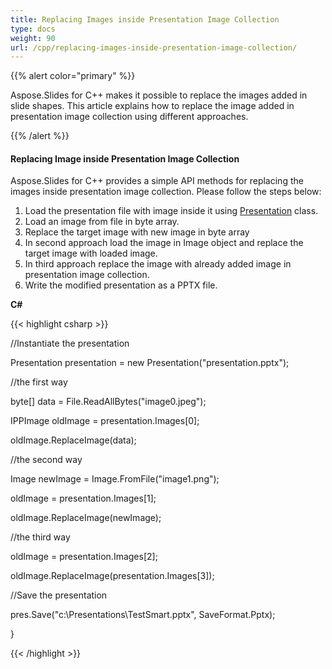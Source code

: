 ```yaml
---
title: Replacing Images inside Presentation Image Collection
type: docs
weight: 90
url: /cpp/replacing-images-inside-presentation-image-collection/
---
```


{{% alert color="primary" %}} 

Aspose.Slides for C++ makes it possible to replace the images added in slide shapes. This article explains how to replace the image added in presentation image collection using different approaches.

{{% /alert %}} 
#### **Replacing Image inside Presentation Image Collection**
Aspose.Slides for C++ provides a simple API methods for replacing the images inside presentation image collection. Please follow the steps below:

1. Load the presentation file with image inside it using [Presentation](/pages/createpage.action?spaceKey=slidescpp&title=Presentation+class&linkCreation=true&fromPageId=60228442) class.
1. Load an image from file in byte array.
1. Replace the target image with new image in byte array
1. In second approach load the image in Image object and replace the target image with loaded image.
1. In third approach replace the image with already added image in presentation image collection.
1. Write the modified presentation as a PPTX file.

**C#**

{{< highlight csharp >}}

 //Instantiate the presentation

Presentation presentation = new Presentation("presentation.pptx");

//the first way

byte[] data = File.ReadAllBytes("image0.jpeg");

IPPImage oldImage = presentation.Images[0];

oldImage.ReplaceImage(data);

//the second way

Image newImage = Image.FromFile("image1.png");

oldImage = presentation.Images[1];

oldImage.ReplaceImage(newImage);

//the third way

oldImage = presentation.Images[2];

oldImage.ReplaceImage(presentation.Images[3]);

//Save the presentation

pres.Save("c:\\Presentations\\TestSmart.pptx", SaveFormat.Pptx);

}


{{< /highlight >}}




